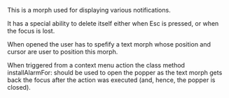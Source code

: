This is a morph used for displaying various notifications.It has a special ability to delete itself either when Esc is pressed, or when the focus is lost.When opened the user has to spefify a text morph whose position and cursor are user to position this morph.When triggered from a context menu action the class method installAlarmFor: should be used to open the popper as the text morph gets back the focus after the action was executed (and, hence, the popper is closed).
